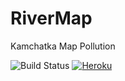 # RiverMap
Kamchatka Map Pollution

![Build Status](https://travis-ci.org/pussinboots/heroku-badge.svg?branch=master)
[![Heroku](https://heroku-badge.herokuapp.com/?app=heroku-badge&style=flat)](https://map-pollution.herokuapp.com/)

